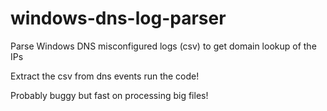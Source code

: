 # windows-dns-log-parser
Parse Windows DNS misconfigured logs (csv) to get domain lookup of the IPs

Extract the csv from dns events
run the code!


Probably buggy but fast on processing big files!
